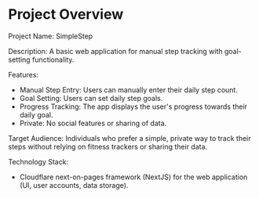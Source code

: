 # Project Overview

Project Name: SimpleStep

Description: A basic web application for manual step tracking with goal-setting functionality.

Features:

*   Manual Step Entry: Users can manually enter their daily step count.
*   Goal Setting: Users can set daily step goals.
*   Progress Tracking: The app displays the user's progress towards their daily goal.
*   Private: No social features or sharing of data.

Target Audience: Individuals who prefer a simple, private way to track their steps without relying on fitness trackers or sharing their data.

Technology Stack:

*   Cloudflare next-on-pages framework (NextJS) for the web application (UI, user accounts, data storage).